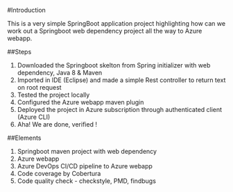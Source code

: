 #Introduction

This is a very simple SpringBoot application project highlighting how can we work out a Springboot web dependency project all the way to Azure webapp.

##Steps 
1. Downloaded the Springboot skelton from Spring initializer with web dependency, Java 8 & Maven
2. Imported in IDE (Eclipse) and made a simple Rest controller to return text on root request
3. Tested the project locally
4. Configured the Azure webapp maven plugin 
5. Deployed the project in Azure subscription through authenticated client (Azure CLI)
6. Aha! We are done, verified !

##Elements
1. Springboot maven project with web dependency
2. Azure webapp 
3. Azure DevOps CI/CD pipeline to Azure webapp
4. Code coverage by Cobertura
5. Code quality check - checkstyle, PMD, findbugs
